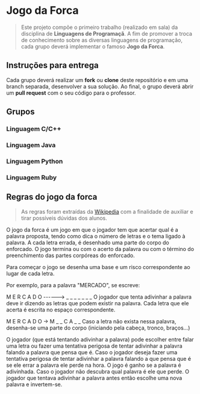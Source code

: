 # Jogo da Forca
> Este projeto compõe o primeiro trabalho (realizado em sala) da disciplina de **Linguagens de Programaçã**. A fim de promover a troca de conhecimento sobre as diversas linguagens de programação, cada grupo deverá implementar o famoso **Jogo da Forca**.

## Instruções para entrega

Cada grupo deverá realizar um **fork** ou **clone** deste repositório e em uma branch separada, desenvolver a sua solução. Ao final, o grupo deverá abrir um **pull request** com o seu código para o professor.

## Grupos

### Linguagem C/C++

### Linguagem Java

### Linguagem Python

### Linguagem Ruby

## Regras do jogo da forca

> As regras foram extraídas da [Wikipedia](https://pt.wikipedia.org/wiki/Jogo_da_forca#) com a finalidade de auxiliar e tirar possíveis dúvidas dos alunos.

O jogo da forca é um jogo em que o jogador tem que acertar qual é a palavra proposta, tendo como dica o número de letras e o tema ligado à palavra. A cada letra errada, é desenhado uma parte do corpo do enforcado. O jogo termina ou com o acerto da palavra ou com o término do preenchimento das partes corpóreas do enforcado.

Para começar o jogo se desenha uma base e um risco correspondente ao lugar de cada letra.

Por exemplo, para a palavra "MERCADO", se escreve:

M E R C A D O ------> _ _ _ _ _ _ _
O jogador que tenta adivinhar a palavra deve ir dizendo as letras que podem existir na palavra. Cada letra que ele acerta é escrita no espaço correspondente.

M E R C A D O → M _ _ C A _ _
Caso a letra não exista nessa palavra, desenha-se uma parte do corpo (iniciando pela cabeça, tronco, braços…)

O jogador (que está tentando adivinhar a palavra) pode escolher entre falar uma letra ou fazer uma tentativa perigosa de tentar adivinhar a palavra falando a palavra que pensa que é. Caso o jogador deseja fazer uma tentativa perigosa de tentar adivinhar a palavra falando a que pensa que é se ele errar a palavra ele perde na hora. O jogo é ganho se a palavra é adivinhada. Caso o jogador não descubra qual palavra é ele que perde. O jogador que tentava adivinhar a palavra antes então escolhe uma nova palavra e invertem-se.